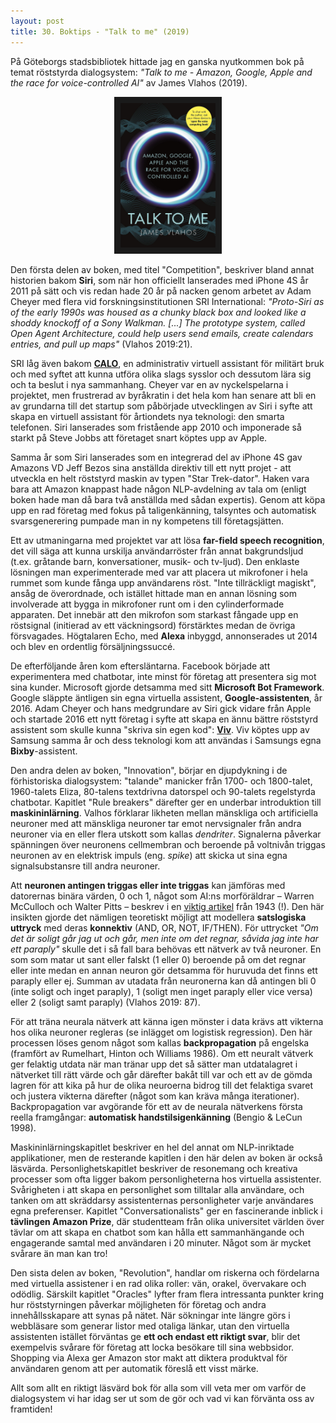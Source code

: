 ```yaml
---
layout: post
title: 30. Boktips - "Talk to me" (2019)
---
```


På Göteborgs stadsbibliotek hittade jag en ganska nyutkommen bok på temat röststyrda dialogsystem: *"Talk to me - Amazon, Google, Apple and the race for voice-controlled AI"* av James Vlahos (2019).

<p align="center">
<img src="/images/talk_to_me.jpg" alt="Talk to me av James Vlahos" width="30%" height="auto" border="10" /><br>
</p>

Den första delen av boken, med titel "Competition", beskriver bland annat historien bakom **Siri**, som när hon officiellt lanserades med iPhone 4S år 2011 på sätt och vis redan hade 20 år på nacken genom arbetet av Adam Cheyer med flera vid forskningsinstitutionen SRI International: *"Proto-Siri as of the early 1990s was housed as a chunky black box and looked like a shoddy knockoff of a Sony Walkman. [...] The prototype system, called Open Agent Architecture, could help users send emails, create calendars entries, and pull up maps"* (Vlahos 2019:21). 

SRI låg även bakom [**CALO**](https://en.wikipedia.org/wiki/CALO), en administrativ virtuell assistant för militärt bruk och med syftet att kunna utföra olika slags sysslor och dessutom lära sig och ta beslut i nya sammanhang. Cheyer var en av nyckelspelarna i projektet, men frustrerad av byråkratin i det hela kom han senare att bli en av grundarna till det startup som påbörjade utvecklingen av Siri i syfte att skapa en virtuell assistant för årtiondets nya teknologi: den smarta telefonen. Siri lanserades som fristående app 2010 och imponerade så starkt på Steve Jobbs att företaget snart köptes upp av Apple.  

Samma år som Siri lanserades som en integrerad del av iPhone 4S gav Amazons VD Jeff Bezos sina anställda direktiv till ett nytt projet - att utveckla en helt röststyrd maskin av typen "Star Trek-dator". Haken vara bara att Amazon knappast hade någon NLP-avdelning av tala om (enligt boken hade man då bara två anställda med sådan expertis). Genom att köpa upp en rad företag med fokus på taligenkänning, talsyntes och automatisk svarsgenerering pumpade man in ny kompetens till företagsjätten.

Ett av utmaningarna med projektet var att lösa **far-field speech recognition**, det vill säga att kunna urskilja användarröster från annat bakgrundsljud (t.ex. gråtande barn, konversationer, musik- och tv-ljud). Den enklaste lösningen man experimenterade med var att placera ut mikrofoner i hela rummet som kunde fånga upp användarens röst. "Inte tillräckligt magiskt", ansåg de överordnade, och istället hittade man en annan lösning som involverade att bygga in mikrofoner runt om i den cylinderformade apparaten. Det innebär att den mikrofon som starkast fångade upp en röstsignal (initierad av ett väckningsord) förstärktes medan de övriga försvagades. Högtalaren Echo, med **Alexa** inbyggd, annonserades ut 2014 och blev en ordentlig försäljningssuccé.  

De efterföljande åren kom eftersläntarna. Facebook började att experimentera med chatbotar, inte minst för företag att presentera sig mot sina kunder. Microsoft gjorde detsamma med sitt **Microsoft Bot Framework**. Google släppte äntligen sin egna virtuella assistent, **Google-assistenten**, år 2016. Adam Cheyer och hans medgrundare av Siri gick vidare från Apple och startade 2016 ett nytt företag i syfte att skapa en ännu bättre röststyrd assistent som skulle kunna "skriva sin egen kod": [**Viv**](https://en.wikipedia.org/wiki/Viv_(software)). Viv köptes upp av Samsung samma år och dess teknologi kom att användas i Samsungs egna **Bixby**-assistent.       

Den andra delen av boken, "Innovation", börjar en djupdykning i de förhistoriska dialogsystem: "talande" manicker från 1700- och 1800-talet, 1960-talets Eliza, 80-talens textdrivna datorspel och 90-talets regelstyrda chatbotar. Kapitlet "Rule breakers" därefter ger en underbar introduktion till **maskininlärning**. Valhos förklarar likheten mellan mänskliga och artificiella neuroner med att mänskliga neuroner tar emot nervsignaler från andra neuroner via en eller flera utskott som kallas *dendriter*. Signalerna påverkar spänningen över neuronens cellmembran och beroende på voltnivån triggas neuronen av en elektrisk impuls (eng. *spike*) att skicka ut sina egna signalsubstansre till andra neuroner. 

Att **neuronen antingen triggas eller inte triggas** kan jämföras med datorernas binära värden, 0 och 1, något som AI:ns morföräldrar – Warren McCulloch och Walter Pitts – beskrev i en [viktig artikel](http://www.cse.chalmers.se/~coquand/AUTOMATA/mcp.pdf) från 1943 (!). Den här insikten gjorde det nämligen teoretiskt möjligt att modellera **satslogiska uttryck** med deras **konnektiv** (AND, OR, NOT, IF/THEN). För uttrycket *"Om det är soligt går jag ut och går, men inte om det regnar, såvida jag inte har ett paraply"* skulle det i så fall bara behövas ett nätverk av två neuroner. En som som matar ut sant eller falskt (1 eller 0) beroende på om det regnar eller inte medan en annan neuron gör detsamma för huruvuda det finns ett paraply eller ej. Summan av utadata från neuronerna kan då antingen bli 0 (inte soligt och inget paraply), 1 (soligt men inget paraply eller vice versa) eller 2 (soligt samt paraply) (Vlahos 2019: 87). 

För att träna neurala nätverk att känna igen mönster i data krävs att vikterna hos olika neuroner regleras (se inlägget om logistisk regression). Den här processen löses genom något som kallas **backpropagation** på engelska (framfört av Rumelhart, Hinton och Williams 1986). Om ett neuralt vätverk ger felaktig utdata när man tränar upp det så sätter man utdatalagret i nätverket till rätt värde och går därefter bakåt till var och ett av de gömda lagren för att kika på hur de olika neuroerna bidrog till det felaktiga svaret och justera vikterna därefter (något som kan kräva många iterationer). Backpropagation var avgörande för ett av de neurala nätverkens första reella framgångar: **automatisk handstilsigenkänning** (Bengio & LeCun 1998).

Maskininlärningskapitlet beskriver en hel del annat om NLP-inriktade applikationer, men de resterande kapitlen i den här delen av boken är också läsvärda. Personlighetskapitlet beskriver de resonemang och kreativa processer som ofta ligger bakom personligheterna hos virtuella assistenter. Svårigheten i att skapa en personlighet som tilltalar alla användare, och tanken om att skräddarsy assistenternas personligheter varje användares egna preferenser. Kapitlet "Conversationalists" ger en fascinerande inblick i **tävlingen Amazon Prize**, där studentteam från olika universitet världen över tävlar om att skapa en chatbot som kan hålla ett sammanhängande och engagerande samtal med användaren i 20 minuter. Något som är mycket svårare än man kan tro!

Den sista delen av boken, "Revolution", handlar om riskerna och fördelarna med virtuella assistener i en rad olika roller: vän, orakel, övervakare och odödlig. Särskilt kapitlet "Oracles" lyfter fram flera intressanta punkter kring hur röststyrningen påverkar möjligheten för företag och andra innehållsskapare att synas på nätet. När sökningar inte längre görs i webbläsare som generar listor med otaliga länkar, utan den virtuella assistenten istället förväntas ge **ett och endast ett riktigt svar**, blir det exempelvis svårare för företag att locka besökare till sina webbsidor. Shopping via Alexa ger Amazon stor makt att diktera produktval för användaren genom att per automatik föreslå ett visst märke. 

Allt som allt en riktigt läsvärd bok för alla som vill veta mer om varför de dialogsystem vi har idag ser ut som de gör och vad vi kan förvänta oss av framtiden!

